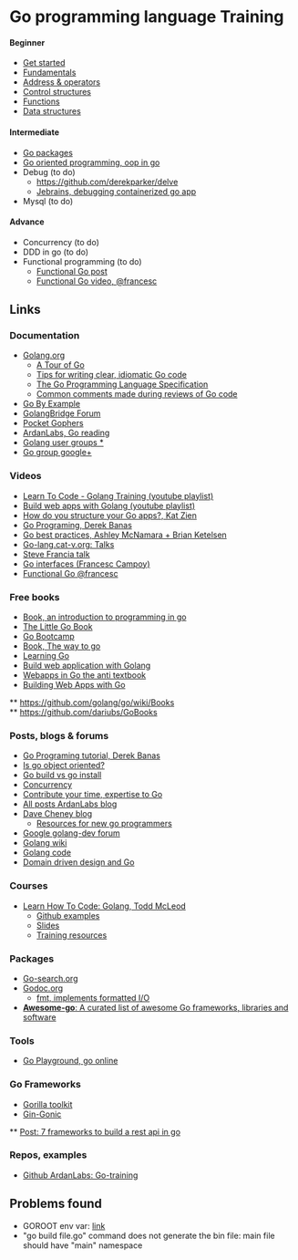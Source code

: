 # Go programming language Training

#### Beginner
- [Get started](doc/01-get-started.md)
- [Fundamentals](doc/02-fundamentals.md)
- [Address & operators](doc/03-address-operators.md)
- [Control structures](doc/04-control-structures.md)
- [Functions](doc/05-functions.md)
- [Data structures](doc/06-data-structures.md)

#### Intermediate
- [Go packages](doc/07-packages.md)
- [Go oriented programming, oop in go](doc/08-oop.md)
- Debug (to do)
    - https://github.com/derekparker/delve
    - [Jebrains, debugging containerized go app](https://blog.jetbrains.com/go/2018/04/30/debugging-containerized-go-applications)
- Mysql (to do)

#### Advance
- Concurrency (to do)
- DDD in go (to do)
- Functional programming (to do)
    - [Functional Go post](https://medium.com/@geisonfgfg/functional-go-bc116f4c96a4)
    - [Functional Go video, @francesc](https://www.youtube.com/watch?v=ouyHp2nJl0I)    

## Links

### Documentation

- [Golang.org](https://golang.org/doc/)
    - [A Tour of Go](https://tour.golang.org/welcome/1)
    - [Tips for writing clear, idiomatic Go code](https://golang.org/doc/effective_go.html)
    - [The Go Programming Language Specification](https://golang.org/ref/spec)
    - [Common comments made during reviews of Go code](https://github.com/golang/go/wiki/CodeReviewComments)
- [Go By Example](https://gobyexample.com/)
- [GolangBridge Forum](https://forum.golangbridge.org/)
- [Pocket Gophers](https://pocketgophers.com/)
- [ArdanLabs, Go reading](https://github.com/ardanlabs/gotraining/tree/master/reading)
- [Golang user groups *](https://github.com/golang/go/wiki/GoUserGroups)
- [Go group google+](https://plus.google.com/u/0/communities/114112804251407510571)

### Videos
- [Learn To Code - Golang Training (youtube playlist)](https://www.youtube.com/playlist?list=PLSak_q1UXfPrI6D67NF8ajfeJ6f7MH83S)
- [Build web apps with Golang (youtube playlist)](https://www.youtube.com/playlist?list=PLSak_q1UXfPp2VwUQ4ZdUVJdMO6pfi5v_)
- [How do you structure your Go apps?, Kat Zien](https://www.youtube.com/watch?v=VQym87o91f8)
- [Go Programing, Derek Banas](https://www.youtube.com/watch?v=CF9S4QZuV30)
- [Go best practices, Ashley McNamara + Brian Ketelsen](https://www.youtube.com/watch?v=MzTcsI6tn-0)
- [Go-lang.cat-v.org: Talks](http://go-lang.cat-v.org/talks/)
- [Steve Francia talk](https://www.youtube.com/watch?v=sX8r6zATHGU)
- [Go interfaces (Francesc Campoy)](https://www.youtube.com/watch?v=F4wUrj6pmSI)
- [Functional Go @francesc](https://www.youtube.com/watch?v=ouyHp2nJl0I)

### Free books
- [Book, an introduction to programming in go](https://www.golang-book.com/books/intro)
- [The Little Go Book](https://www.openmymind.net/The-Little-Go-Book/)
- [Go Bootcamp](http://www.golangbootcamp.com/)
- [Book, The way to go](https://ia800702.us.archive.org/8/items/TheWayToGo/The_Way_To_Go.pdf)
- [Learning Go](https://miek.nl/go/)
- [Build web application with Golang](https://legacy.gitbook.com/book/astaxie/build-web-application-with-golang/details)
- [Webapps in Go the anti textbook](https://leanpub.com/antitextbookGo/)
- [Building Web Apps with Go](https://legacy.gitbook.com/book/codegangsta/building-web-apps-with-go/details)

** https://github.com/golang/go/wiki/Books  
** https://github.com/dariubs/GoBooks  

### Posts, blogs & forums 
- [Go Programing tutorial, Derek Banas](http://www.newthinktank.com/2015/02/go-programming-tutorial/)
- [Is go object oriented?](https://flaviocopes.com/golang-is-go-object-oriented/)
- [Go build vs go install](https://pocketgophers.com/go-install-vs-go-build/)
- [Concurrency](https://medium.com/@trevor4e/learning-gos-concurrency-through-illustrations-8c4aff603b3)
- [Contribute your time, expertise to Go](https://medium.com/@IndianGuru/contribute-your-time-expertise-to-go-3b61760fabbc)
- [All posts ArdanLabs blog](https://www.ardanlabs.com/all-posts/)
- [Dave Cheney blog](https://dave.cheney.net/)
    - [Resources for new go programmers](https://dave.cheney.net/resources-for-new-go-programmers)
- [Google golang-dev forum](https://groups.google.com/forum/m/#!forum/golang-dev)
- [Golang wiki](https://github.com/golang/go/wiki)
- [Golang code](https://golangcode.com/)
- [Domain driven design and Go](https://www.reddit.com/r/golang/comments/6ugzo2/domain_driven_design_and_go/)

### Courses
- [Learn How To Code: Golang, Todd McLeod](https://www.udemy.com/learn-how-to-code/learn/v4/overview)
    - [Github examples](https://github.com/GoesToEleven/GolangTraining/)
    - [Slides](https://drive.google.com/drive/u/0/folders/0B22KXlqHz6ZNfjNXTzk1U3JHUkJ6VjJ3dnJKNzVtNjRUM3Q2WFNqWGI2Q3RadERqUlVrOEU)
    - [Training resources](https://docs.google.com/document/d/18-0u5CvNIr83oOfMXPoM4klVFASXGl3Vvua1wBGMIoQ/edit)

### Packages
- [Go-search.org](https://go-search.org/)
- [Godoc.org](https://godoc.org/)
    - [fmt, implements formatted I/O](https://godoc.org/fmt)
- [**Awesome-go**: A curated list of awesome Go frameworks, libraries and software](https://github.com/avelino/awesome-go)

### Tools
- [Go Playground, go online](https://play.golang.org/)

### Go Frameworks
- [Gorilla toolkit](http://www.gorillatoolkit.org/)
- [Gin-Gonic](https://gin-gonic.github.io/gin/)

** [Post: 7 frameworks to build a rest api in go](https://nordicapis.com/7-frameworks-to-build-a-rest-api-in-go/)

### Repos, examples
- [Github ArdanLabs: Go-training](https://github.com/ardanlabs/gotraining/tree/master/topics)

## Problems found
- GOROOT env var: [link](https://stackoverflow.com/questions/21510714/go-cannot-find-package-fmt-error)
- "go build file.go" command does not generate the bin file: main file should have "main" namespace

